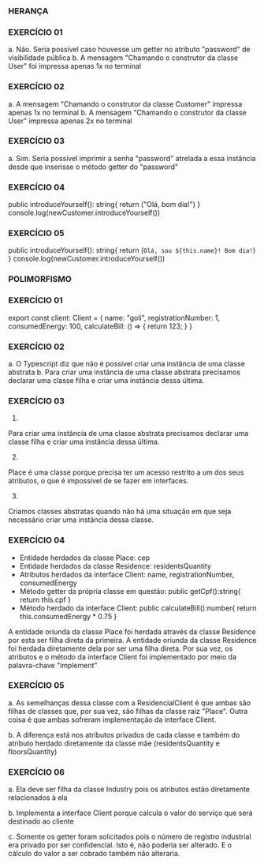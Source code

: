 ### HERANÇA ###

### EXERCÍCIO 01 
a. 
Não. Seria possível caso houvesse um getter no atributo "password" de visibilidade pública
b. 
A mensagem "Chamando o construtor da classe User" foi impressa apenas 1x no terminal

### EXERCÍCIO 02
a.
A mensagem "Chamando o construtor da classe Customer" impressa apenas 1x no terminal
b.
A mensagem "Chamando o construtor da classe User" impressa apenas 2x no terminal

### EXERCÍCIO 03
a. 
Sim. Seria possível imprimir a senha "password" atrelada a essa instância desde que 
inserisse o método getter do "password"

### EXERCÍCIO 04
public introduceYourself(): string{
    return ("Olá, bom dia!")
}
console.log(newCustomer.introduceYourself())

### EXERCÍCIO 05
public introduceYourself(): string{
    return (`Olá, sou ${this.name}! Bom dia!`)
}
console.log(newCustomer.introduceYourself())

### POLIMORFISMO ###

### EXERCÍCIO 01
export const client: Client = {
    name: "goli",
    registrationNumber: 1,
    consumedEnergy: 100,
    calculateBill: () => {
        return 123;
    }
}

### EXERCÍCIO 02
a.
O Typescript diz que não é possível criar uma instância de uma classe abstrata
b.
Para criar uma instância de uma classe abstrata precisamos declarar uma classe filha e criar uma instância dessa última.

### EXERCÍCIO 03
1.
Para criar uma instância de uma classe abstrata precisamos declarar uma classe filha e criar uma instância dessa última.

2.
Place é uma classe porque precisa ter um acesso restrito a um dos seus atributos, o que é impossível de se fazer em interfaces.

3.
Criamos classes abstratas quando não há uma situação em que seja necessário criar uma instância dessa classe.

### EXERCÍCIO 04
- Entidade herdados da classe Place: cep
- Entidade herdados da classe Residence: residentsQuantity
- Atributos herdados da interface Client: name, registrationNumber, consumedEnergy
- Método getter da própria classe em questão: 
public getCpf():string{
    return this.cpf
}
- Método herdado da interface Client:
public calculateBill():number{ 
    return this.consumedEnergy * 0.75
}

A entidade oriunda da classe Place foi herdada através da classe Residence
por esta ser filha direta da primeira. A entidade oriunda da classe Residence
foi herdada diretamente dela por ser uma filha direta. Por sua vez, os atributos e o
método da interface Client foi implementado por meio da palavra-chave "implement"

### EXERCÍCIO 05
a. 
As semelhanças dessa classe com a ResidencialClient é que ambas são filhas de classes que, por sua vez, são filhas da classe raiz "Place". Outra coisa é que ambas sofreram implementação da interface Client.

b. 
A diferença está nos atributos privados de cada classe e também do atributo herdado diretamente da classe mãe (residentsQuantity e floorsQuantity)

### EXERCÍCIO 06
a.
Ela deve ser filha da classe Industry pois os atributos estão diretamente relacionados à ela

b.
Implementa a interface Client porque calcula o valor do serviço que será destinado ao cliente

c.
Somente os getter foram solicitados pois o número de registro industrial era privado por ser confidencial. Isto é, não poderia ser alterado. E o cálculo do valor a ser cobrado também não alteraria.



